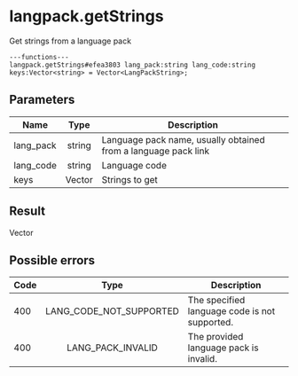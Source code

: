 # langpack.getStrings
Get strings from a language pack

```
---functions---
langpack.getStrings#efea3803 lang_pack:string lang_code:string keys:Vector<string> = Vector<LangPackString>;
```

## Parameters
| Name | Type | Description |
| ---- | :----: | ----------- |
| lang_pack | string | Language pack name, usually obtained from a language pack link |
| lang_code | string | Language code |
| keys | Vector<string> | Strings to get |


## Result
Vector<LangPackString>

## Possible errors
| Code | Type | Description |
| ---- | :----: | ----------- |
| 400 | LANG_CODE_NOT_SUPPORTED | The specified language code is not supported. |
| 400 | LANG_PACK_INVALID | The provided language pack is invalid. |

